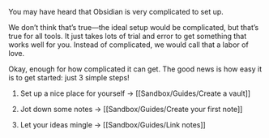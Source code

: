 You may have heard that Obsidian is very complicated to set up.

We don’t think that’s true—the ideal setup would be complicated, but that’s true for all tools. It just takes lots of trial and error to get something that works well for you. Instead of complicated, we would call that a labor of love.

Okay, enough for how complicated it can get. The good news is how easy it is to get started: just 3 simple steps!

1. Set up a nice place for yourself
   → [[Sandbox/Guides/Create a vault]]
   
2. Jot down some notes
   → [[Sandbox/Guides/Create your first note]]
   
3. Let your ideas mingle
   → [[Sandbox/Guides/Link notes]]
